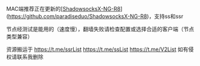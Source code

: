 MAC端推荐正在更新的[[ShadowsocksX-NG-R8](https://github.com/paradiseduo/ShadowsocksX-NG-R8)](https://github.com/paradiseduo/ShadowsocksX-NG-R8)，支持ss和ssr

节点经测试是能用的（速度慢），翻墙失败请检查配置或选择合适的客户端（节点类型兼容）

资源搬运于 https://t.me/ssrList   https://t.me/ssList   https://t.me/V2List  如有侵权请联系我删除

